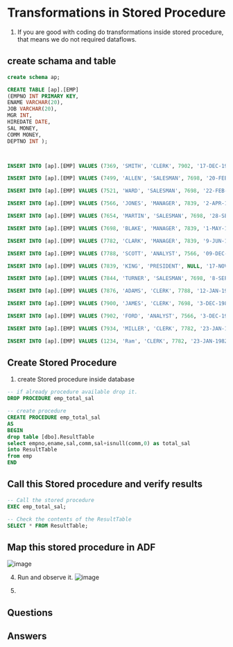 # Transformations in Stored Procedure

1. If you are good with coding do transformations inside stored procedure, that means we do not required dataflows.

## create schama and table 
```sql
create schema ap;

CREATE TABLE [ap].[EMP]
(EMPNO INT PRIMARY KEY,
ENAME VARCHAR(20),
JOB VARCHAR(20),
MGR INT,
HIREDATE DATE,
SAL MONEY,
COMM MONEY,
DEPTNO INT );



INSERT INTO [ap].[EMP] VALUES (7369, 'SMITH', 'CLERK', 7902, '17-DEC-1980', 800, NULL, 20);

INSERT INTO [ap].[EMP] VALUES (7499, 'ALLEN', 'SALESMAN', 7698, '20-FEB-1981', 1600, 300, 30);

INSERT INTO [ap].[EMP] VALUES (7521, 'WARD', 'SALESMAN', 7698, '22-FEB-1981', 1250, 500, 30);

INSERT INTO [ap].[EMP] VALUES (7566, 'JONES', 'MANAGER', 7839, '2-APR-1981', 2975, NULL, 20);

INSERT INTO [ap].[EMP] VALUES (7654, 'MARTIN', 'SALESMAN', 7698, '28-SEP-1981', 1250, 1400, 30);

INSERT INTO [ap].[EMP] VALUES (7698, 'BLAKE', 'MANAGER', 7839, '1-MAY-1981', 2850, NULL, 30);

INSERT INTO [ap].[EMP] VALUES (7782, 'CLARK', 'MANAGER', 7839, '9-JUN-1981', 2450, NULL, 10);

INSERT INTO [ap].[EMP] VALUES (7788, 'SCOTT', 'ANALYST', 7566, '09-DEC-1982', 3000, NULL, 20);

INSERT INTO [ap].[EMP] VALUES (7839, 'KING', 'PRESIDENT', NULL, '17-NOV-1981', 5000, NULL, 10);

INSERT INTO [ap].[EMP] VALUES (7844, 'TURNER', 'SALESMAN', 7698, '8-SEP-1981', 1500, 0, 30);

INSERT INTO [ap].[EMP] VALUES (7876, 'ADAMS', 'CLERK', 7788, '12-JAN-1983', 1100, NULL, 20);

INSERT INTO [ap].[EMP] VALUES (7900, 'JAMES', 'CLERK', 7698, '3-DEC-1981', 950, NULL, 30);

INSERT INTO [ap].[EMP] VALUES (7902, 'FORD', 'ANALYST', 7566, '3-DEC-1981', 3000, NULL, 20);

INSERT INTO [ap].[EMP] VALUES (7934, 'MILLER', 'CLERK', 7782, '23-JAN-1982', 1300, NULL, 10);

INSERT INTO [ap].[EMP] VALUES (1234, 'Ram', 'CLERK', 7782, '23-JAN-1982', 1400, NULL, 50);
```
## Create Stored Procedure

1. create Stored procedure inside database


```sql
-- if already procedure available drop it.
DROP PROCEDURE emp_total_sal

-- create procedure
CREATE PROCEDURE emp_total_sal
AS
BEGIN
drop table [dbo].ResultTable
select empno,ename,sal,comm,sal+isnull(comm,0) as total_sal 
into ResultTable
from emp
END
```
## Call this Stored procedure and verify results
``` sql
-- Call the stored procedure
EXEC emp_total_sal;

-- Check the contents of the ResultTable
SELECT * FROM ResultTable;

```
## Map this stored procedure in ADF

  ![image](https://github.com/rritec/Cloud-Data-Engineering/assets/20516321/34935fa4-9b74-4d0e-ac16-be5def3e95a9)

4. Run and observe it.
   ![image](https://github.com/rritec/Cloud-Data-Engineering/assets/20516321/5833de7f-ac19-4845-803b-82161e952769)

5. 
## Questions
## Answers
